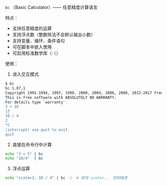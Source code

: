 `bc` （Basic Calculator）—— 任意精度计算语言

特点：
- 支持任意精度的运算
- 支持浮点数（整数除法不会默认输出小数）
- 支持变量、循环、条件语句
- 可在脚本中嵌入使用
- 可启用标准数学库（`-l`）

使用：
1. 进入交互模式
```bash
$ bc
bc 1.07.1
Copyright 1991-1994, 1997, 1998, 2000, 2004, 2006, 2008, 2012-2017 Free Software Foundation, Inc.
This is free software with ABSOLUTELY NO WARRANTY.
For details type `warranty'. 
3 + 10
13
10 / 4
2
^C
(interrupt) use quit to exit.
quit
```

2. 直接在命令行中计算
```bash
echo "3 + 5" | bc
echo "10/4"  | bc
```

3. 浮点运算
```bash
echo "scale=2; 10 / 4" | bc -l  # 使用 scale=... 控制精度
```